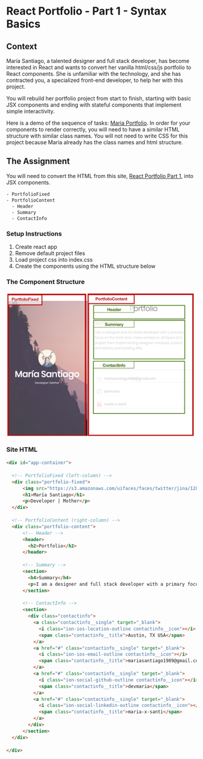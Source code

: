 # React Portfolio - Part 1 - Syntax Basics

## Context
María Santiago, a talented designer and full stack developer, has become interested in React and wants to convert her vanilla html/css/js portfolio to React components. She is unfamiliar with the technology, and she has contracted you, a specialized front-end developer, to help her with this project.

You will rebuild her portfolio project from start to finish, starting with basic JSX components and ending with stateful components that implement simple interactivity.

Here is a demo of the sequence of tasks: [Maria Portfolio](https://vanilla-to-react.surge.sh/). In order for your components to render correctly, you will need to have a similar HTML structure with similar class names. You will not need to write CSS for this project because María already has the class names and html structure.

## The Assignment
You will need to convert the HTML from this site, [React Portfolio Part 1](https://vanilla-to-react.surge.sh/portfolio-v1.html), into JSX components.

```
- PortfolioFixed
- PortfolioContent
  - Header
  - Summary
  - ContactInfo
```

### Setup Instructions
1. Create react app
2. Remove default project files
3. Load project css into index.css
4. Create the components using the HTML structure below

### The Component Structure
![demo](demo/react-portfolio-basics-components.png)

### Site HTML
```html
<div id="app-container">

  <!-- PortfolioFixed (left-column) -->
  <div class="portfolio-fixed">
      <img src="https://s3.amazonaws.com/uifaces/faces/twitter/jina/128.jpg"/>
      <h1>María Santiago</h1>
      <p>Developer | Mother</p>
  </div>

  <!-- PortfolioContent (right-column) -->
  <div class="portfolio-content">
      <!-- Header -->
      <header>
        <h2>Portfolio</h2>
      </header>

      <!-- Summary -->
      <section>
        <h4>Summary</h4>
        <p>I am a designer and full stack developer with a primary focus on the front-end. I have worked on all layers of a project from implementing designer mockups, custom animations, and building APIs.</p>
      </section>

      <!-- ContactInfo -->
      <section>
        <div class="contactinfo">
          <a class="contactinfo__single" target="_blank">
            <i class="ion-ios-location-outline contactinfo__icon"></i>
            <span class="contactinfo__title">Austin, TX USA</span>
          </a>
          <a href="#" class="contactinfo__single" target="_blank">
            <i class="ion-ios-email-outline contactinfo__icon"></i>
            <span class="contactinfo__title">mariasantiago1989@gmail.com</span>
          </a>
          <a href="#" class="contactinfo__single" target="_blank">
            <i class="ion-social-github-outline contactinfo__icon"></i>
            <span class="contactinfo__title">devmaria</span>
          </a>
          <a href="#" class="contactinfo__single" target="_blank">
            <i class="ion-social-linkedin-outline contactinfo__icon"></i>
            <span class="contactinfo__title">maria-x-santi</span>
          </a>
        </div>
      </section>
  </div>

</div>
```
